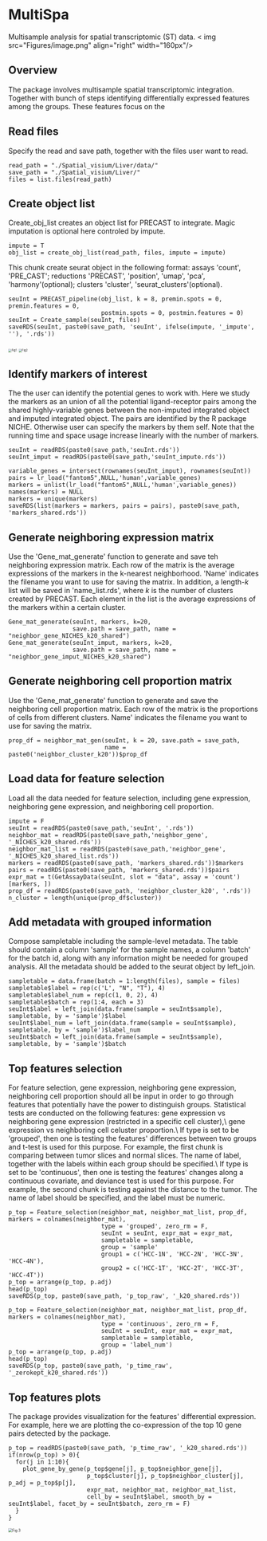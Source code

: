 # MultiSpa 
Multisample analysis for spatial transcriptomic (ST) data. < img src="Figures/image.png" align="right" width="160px"/>

## Overview
The package involves multisample spatial transcriptomic integration. Together with bunch of steps identifying differentially expressed features among the groups. These features focus on the 

## Read files
Specify the read and save path, together with the files user want to read. 
```{r}
read_path = "./Spatial_visium/Liver/data/"
save_path = "./Spatial_visium/Liver/"
files = list.files(read_path)
```

## Create object list
Create_obj_list creates an object list for PRECAST to integrate. Magic imputation is optional here controled by impute.
```{r}
impute = T
obj_list = create_obj_list(read_path, files, impute = impute)
```

This chunk create seurat object in the following format:
assays 'count', 'PRE_CAST'; 
reductions 'PRECAST', 'position', 'umap', 'pca', 'harmony'(optional); 
clusters 'cluster', 'seurat_clusters'(optional).
```{r}
seuInt = PRECAST_pipeline(obj_list, k = 8, premin.spots = 0, premin.features = 0,
                          postmin.spots = 0, postmin.features = 0)
seuInt = Create_sample(seuInt, files)
saveRDS(seuInt, paste0(save_path, 'seuInt', ifelse(impute, '_impute', ''), '.rds'))
```
<img src="Figures/Precast.png" alt="Fig1" style="zoom:40%;" /> <img src="Figures/gene.png" alt="Fig2" style="zoom:40%;" />

## Identify markers of interest
The the user can identify the potential genes to work with. Here we study the markers as an union of all the potential ligand-receptor pairs among the shared highly-variable genes between the non-imputed integrated object and imputed integrated object. The pairs are identified by the R package NICHE. Otherwise user can specify the markers by them self. Note that the running time and space usage increase linearly with the number of markers.
```{r}
seuInt = readRDS(paste0(save_path,'seuInt.rds'))
seuInt_imput = readRDS(paste0(save_path,'seuInt_impute.rds'))

variable_genes = intersect(rownames(seuInt_imput), rownames(seuInt))
pairs = lr_load("fantom5",NULL,'human',variable_genes)
markers = unlist(lr_load("fantom5",NULL,'human',variable_genes))
names(markers) = NULL
markers = unique(markers)
saveRDS(list(markers = markers, pairs = pairs), paste0(save_path, 'markers_shared.rds'))
```

## Generate neighboring expression matrix
Use the 'Gene_mat_generate' function to generate and save teh neighboring expression matrix. Each row of the matrix is the average expressions of the markers in the k-nearest neighborhood. 'Name' indicates the filename you want to use for saving the matrix. In addition, a length-$k$ list will be saved in 'name_list.rds', where $k$ is the number of clusters created by PRECAST. Each element in the list is the average expressions of the markers within a certain cluster.
```{r}
Gene_mat_generate(seuInt, markers, k=20,
                  save.path = save_path, name = "neighbor_gene_NICHES_k20_shared")
Gene_mat_generate(seuInt_imput, markers, k=20,
                  save.path = save_path, name = "neighbor_gene_imput_NICHES_k20_shared")
```

## Generate neighboring cell proportion matrix
Use the 'Gene_mat_generate' function to generate and save the neighboring cell proportion matrix. Each row of the matrix is the proportions of cells from different clusters. Name' indicates the filename you want to use for saving the matrix.
```{r}
prop_df = neighbor_mat_gen(seuInt, k = 20, save.path = save_path,
                           name = paste0('neighbor_cluster_k20'))$prop_df
```

## Load data for feature selection
Load all the data needed for feature selection, including gene expression, neighboring gene expression, and neighboring cell proportion.
```{r}
impute = F
seuInt = readRDS(paste0(save_path,'seuInt', '.rds'))
neighbor_mat = readRDS(paste0(save_path,'neighbor_gene', '_NICHES_k20_shared.rds'))
neighbor_mat_list = readRDS(paste0(save_path,'neighbor_gene', '_NICHES_k20_shared_list.rds'))
markers = readRDS(paste0(save_path, 'markers_shared.rds'))$markers
pairs = readRDS(paste0(save_path, 'markers_shared.rds'))$pairs
expr_mat = t(GetAssayData(seuInt, slot = "data", assay = 'count')[markers, ])
prop_df = readRDS(paste0(save_path, 'neighbor_cluster_k20', '.rds'))
n_cluster = length(unique(prop_df$cluster))
```

## Add metadata with grouped information
Compose sampletable including the sample-level metadata. The table should contain a column 'sample' for the sample names, a column 'batch' for the batch id, along with any information might be needed for grouped analysis. All the metadata should be added to the seurat object by left_join.
```{r}
sampletable = data.frame(batch = 1:length(files), sample = files)
sampletable$label = rep(c('L', "N", "T"), 4)
sampletable$label_num = rep(c(1, 0, 2), 4)
sampletable$batch = rep(1:4, each = 3)
seuInt$label = left_join(data.frame(sample = seuInt$sample), sampletable, by = 'sample')$label
seuInt$label_num = left_join(data.frame(sample = seuInt$sample), sampletable, by = 'sample')$label_num
seuInt$batch = left_join(data.frame(sample = seuInt$sample), sampletable, by = 'sample')$batch
```

## Top features selection
For feature selection, gene expression, neighboring gene expression, neighboring cell proportion should all be input in order to go through features that potentially have the power to distinguish groups. Statistical tests are conducted on the following features:
gene expression vs neighboring gene expression (restricted in a specific cell cluster),\\ 
gene expression vs neighboring cell celuster proportion.\\ 
If type is set to be 'grouped', then one is testing the features' differences between two groups and t-test is used for this purpose. For example, the first chunk is comparing between tumor slices and normal slices. The name of label, together with the labels within each group should be specified.\\
If type is set to be 'continuous', then one is testing the features' changes along a continuous covariate, and deviance test is used for this purpose. For example, the second chunk is testing against the distance to the tumor. The name of label should be specified, and the label must be numeric.
```{r}
p_top = Feature_selection(neighbor_mat, neighbor_mat_list, prop_df, markers = colnames(neighbor_mat),
                          type = 'grouped', zero_rm = F,
                          seuInt = seuInt, expr_mat = expr_mat,
                          sampletable = sampletable,
                          group = 'sample'
                          group1 = c('HCC-1N', 'HCC-2N', 'HCC-3N', 'HCC-4N'),
                          group2 = c('HCC-1T', 'HCC-2T', 'HCC-3T', 'HCC-4T'))
p_top = arrange(p_top, p.adj)
head(p_top)
saveRDS(p_top, paste0(save_path, 'p_top_raw', '_k20_shared.rds'))
```

```{r}
p_top = Feature_selection(neighbor_mat, neighbor_mat_list, prop_df, markers = colnames(neighbor_mat),
                          type = 'continuous', zero_rm = F,
                          seuInt = seuInt, expr_mat = expr_mat,
                          sampletable = sampletable,
                          group = 'label_num')
p_top = arrange(p_top, p.adj)
head(p_top)
saveRDS(p_top, paste0(save_path, 'p_time_raw', '_zerokept_k20_shared.rds'))
```

## Top features plots
The package provides visualization for the features' differential expression. For example, here we are plotting the co-expression of the top 10 gene pairs detected by the package.
```{r}
p_top = readRDS(paste0(save_path, 'p_time_raw', '_k20_shared.rds'))
if(nrow(p_top) > 0){
  for(j in 1:10){
    plot_gene_by_gene(p_top$gene[j], p_top$neighbor_gene[j], 
                      p_top$cluster[j], p_top$neighbor_cluster[j], p_adj = p_top$p[j],
                      expr_mat, neighbor_mat, neighbor_mat_list,
                      cell_by = seuInt$label, smooth_by = seuInt$label, facet_by = seuInt$batch, zero_rm = F)
  }
}
```
<img src="Figures/gene-gene.png" alt="Fig 3" style="zoom:50%;" />
